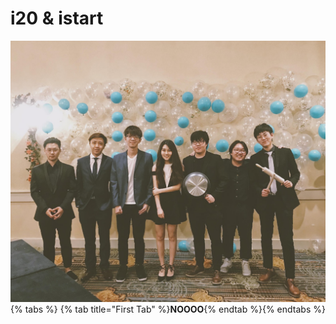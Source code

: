 # i20 & istart

![](../.gitbook/assets/ep.jpg){% tabs %} {% tab title="First Tab" %}**NOOOO**{% endtab %}{% endtabs %}

